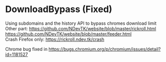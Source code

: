 # DownloadBypass (Fixed)
Using subdomains and the history API to bypass chromes download limit
Other part: https://github.com/NDevTK/website/blob/master/rickroll.html  
https://github.com/NDevTK/website/blob/master/feeder.html  
Crash Firefox only: https://rickroll.ndev.tk/crash

Chrome bug fixed in https://bugs.chromium.org/p/chromium/issues/detail?id=1181527
